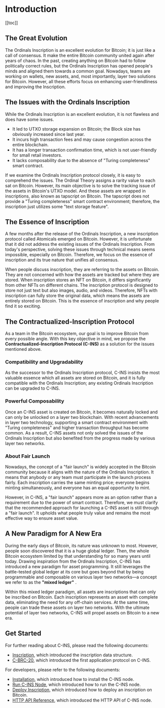 # Introduction

[[toc]]


## The Great Evolution

The Ordinals Inscription is an excellent evolution for Bitcoin; it is just like a call of consensus. It make the entire Bitcoin community united again after years of chaos. In the past, creating anything on Bitcoin had to follow politically correct rules, but the Ordinals Inscription has opened people's minds and aligned them towards a common goal. Nowadays, teams are working on wallets, new assets, and, most importantly, layer two solutions for Bitcoin. However, all these efforts focus on enhancing user-friendliness and improving the Inscription.


## The Issues with the Ordinals Inscription

While the Ordinals Inscription is an excellent evolution, it is not flawless and does have some issues.

- It led to UTXO storage expansion on Bitcoin; the Block size has obviously increased since last year.
- It incurs high transaction fees and may cause congestion across the entire blockchain.
- It has a longer transaction confirmation time, which is not user-friendly for small retail investors.
- It lacks composability due to the absence of "Turing completeness" smart contract.

If we examine the Ordinals Inscription protocol closely, it is easy to comprehend the issues. The Ordinal Theory assigns a rarity value to each sat on Bitcoin. However, its main objective is to solve the tracking issue of the assets in Bitcoin's UTXO model. And these assets are wrapped in inscriptions, also known as tapscript on Bitcoin. The tapscript does not provide a "Turing completeness" smart contract environment; therefore, the inscription just utilizes some "text storage feature".


## The Essence of Inscription

A few months after the release of the Ordinals Inscription, a new inscription protocol called Atomicals emerged on Bitcoin. However, it is unfortunate that it did not address the existing issues of the Ordinals Inscription. From today's perspective, solving these issues through technical means seems impossible, especially on Bitcoin. Therefore, we focus on the essence of inscription and its true nature that unifies all consensus.

When people discuss inscription, they are referring to the assets on Bitcoin. They are not concerned with how the assets are tracked but where they are stored. When inscription stores an NFT on Bitcoin, it differs significantly from other NFTs on different chains. The inscription protocol is designed to store not just text but also images, audio, and videos. Therefore, NFTs with inscription can fully store the original data, which means the assets are entirely stored on Bitcoin. This is the essence of inscription and why people find it so exciting.


## The Contractualized-Inscription Protocol

As a team in the Bitcoin ecosystem, our goal is to improve Bitcoin from every possible angle. With this key objective in mind, we propose the **Contractualized-Inscription Protocol (C-INS)** as a solution for the issues mentioned above.

### Compatibility and Upgradability

As the successor to the Ordinals Inscription protocol, C-INS insists the most valuable essence which all assets are stored on Bitcoin, and it is fully compatible with the Ordinals Inscription; any existing Ordinals Inscription can be upgraded to C-INS.

### Powerful Composability

Once an C-INS asset is created on Bitcoin, it becomes naturally locked and can only be unlocked on a layer two blockchain. With recent advancements in layer two technology, supporting a smart contract environment with "Turing completeness" and higher transaction throughput has become common. As a result, C-INS assets not only solved the issues of the Ordinals Inscription but also benefited from the progress made by various layer two networks.

### About Fair Launch

Nowadays, the concept of a "fair launch" is widely accepted in the Bitcoin community because it aligns with the nature of the Ordinals Inscription. It means that anybody or any team must participate in the launch process fairly. Each inscription carries the same minting price; everyone begins minting simultaneously, and everyone has an equal opportunity to mint.

However, in C-INS, a "fair launch" appears more as an option rather than a requirement due to the power of smart contract. Therefore, we must clarify that the recommended approach for launching a C-INS asset is still through a "fair launch". It upholds what people truly value and remains the most effective way to ensure asset value.


## A New Paradigm for A New Era

During the early days of Bitcoin, its nature was unknown to most. However, people soon discovered that it is a huge global ledger. Then, the whole Bitcoin ecosystem limited by that understanding for so many years until today. Drawing inspiration from the Ordinals Inscription, C-INS has introduced a new paradigm for asset programming. It still leverages the battle-tested global ledger at its core but goes beyond that by being programmable and composable on various layer two networks—a concept we refer to as the **"mixed ledger"** .

Within this mixed ledger paradigm, all assets are inscriptions that can only be inscribed on Bitcoin. Each inscription represents an asset with complete data, eliminating the need for any off-chain services. At the same time, people can trade these assets on layer two networks. With the ultimate potential of layer two networks, C-INS will propel assets on Bitcoin to a new era.


## Get Started

For further reading about C-INS, please read the following documents:

- [Inscription](./data-structure/inscription.md), which introduced the inscription data structure.
- [C-BRC-20](./application-protocol/c-brc-20.md), which introduced the first application protocol on C-INS.

For developers, please refer to the following documents:

- [Installation](./node-guide/installation.md), which introduced how to install the C-INS node.
- [Run C-INS Node](./node-guide/run-node.md), which introduced how to run the C-INS node.
- [Deploy Inscription](./node-guide/deploy-inscription.md), which introduced how to deploy an inscription on Bitcoin.
- [HTTP API Reference](./node-guide/http-api.md), which introduced the HTTP API of C-INS node.
